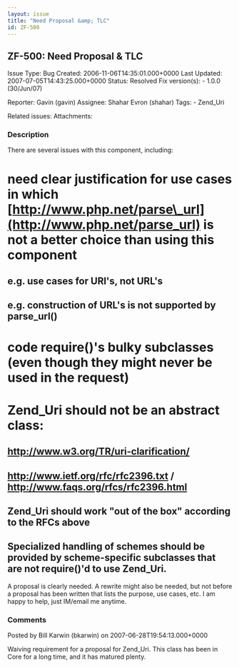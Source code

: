 ```yaml
---
layout: issue
title: "Need Proposal &amp; TLC"
id: ZF-500
---
```


ZF-500: Need Proposal & TLC
---------------------------

 Issue Type: Bug Created: 2006-11-06T14:35:01.000+0000 Last Updated: 2007-07-05T14:43:25.000+0000 Status: Resolved Fix version(s): - 1.0.0 (30/Jun/07)
 
 Reporter:  Gavin (gavin)  Assignee:  Shahar Evron (shahar)  Tags: - Zend\_Uri
 
 Related issues: 
 Attachments: 
### Description

There are several issues with this component, including:

need clear justification for use cases in which [http://www.php.net/parse\_url](http://www.php.net/parse_url) is not a better choice than using this component
==============================================================================================================================================================

e.g. use cases for URI's, not URL's
-----------------------------------

e.g. construction of URL's is not supported by parse\_url()
-----------------------------------------------------------

code require()'s bulky subclasses (even though they might never be used in the request)
=======================================================================================

Zend\_Uri should not be an abstract class:
==========================================

<http://www.w3.org/TR/uri-clarification/>
-----------------------------------------

<http://www.ietf.org/rfc/rfc2396.txt> / <http://www.faqs.org/rfcs/rfc2396.html>
-------------------------------------------------------------------------------

Zend\_Uri should work "out of the box" according to the RFCs above
------------------------------------------------------------------

Specialized handling of schemes should be provided by scheme-specific subclasses that are not require()'d to use Zend\_Uri.
---------------------------------------------------------------------------------------------------------------------------

A proposal is clearly needed. A rewrite might also be needed, but not before a proposal has been written that lists the purpose, use cases, etc. I am happy to help, just IM/email me anytime.

 

 

### Comments

Posted by Bill Karwin (bkarwin) on 2007-06-28T19:54:13.000+0000

Waiving requirement for a proposal for Zend\_Uri. This class has been in Core for a long time, and it has matured plenty.

 

 